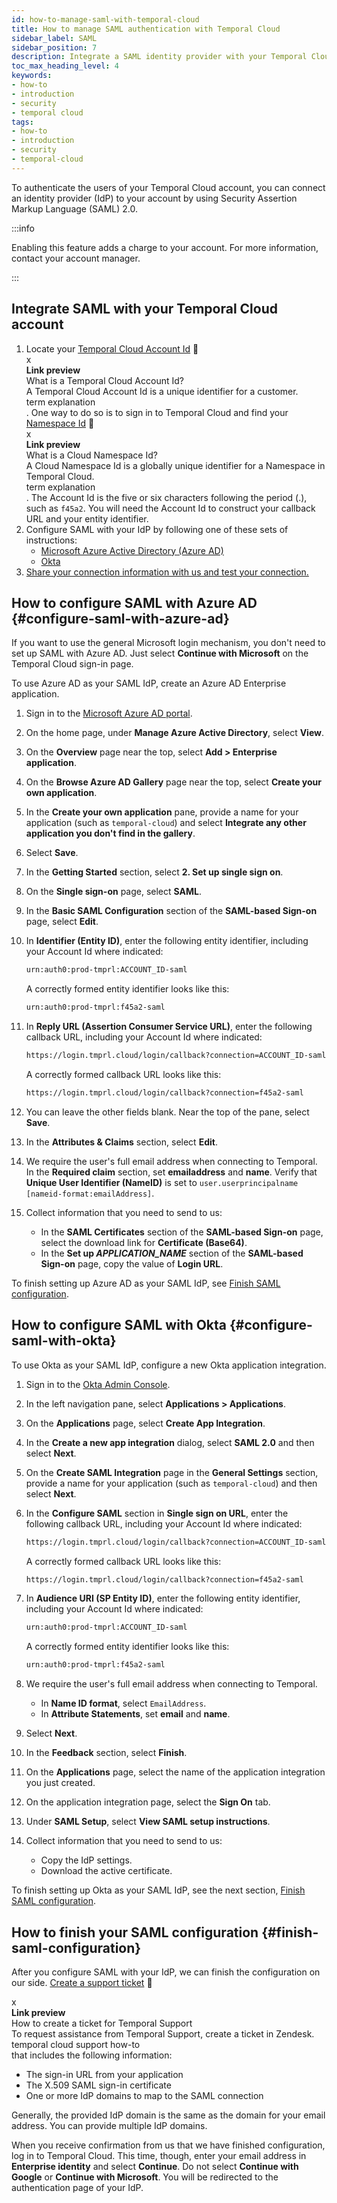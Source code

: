 ```yaml
---
id: how-to-manage-saml-with-temporal-cloud
title: How to manage SAML authentication with Temporal Cloud
sidebar_label: SAML
sidebar_position: 7
description: Integrate a SAML identity provider with your Temporal Cloud account.
toc_max_heading_level: 4
keywords:
- how-to
- introduction
- security
- temporal cloud
tags:
- how-to
- introduction
- security
- temporal-cloud
---
```


<!-- THIS FILE IS GENERATED. DO NOT EDIT THIS FILE DIRECTLY -->

To authenticate the users of your Temporal Cloud account, you can connect an identity provider (IdP) to your account by using Security Assertion Markup Language (SAML) 2.0.

:::info

Enabling this feature adds a charge to your account.
For more information, contact your account manager.

:::

## Integrate SAML with your Temporal Cloud account

1. Locate your [Temporal Cloud Account Id](/cloud/account-setup/namespaces#temporal-cloud-account-id) <span id="i-a0989adc-35a6-4b6f-8cba-c94cb17bc96c" class="clickable-i clickable-link-preview">🔗</span><div id="preview-modal-a0989adc-35a6-4b6f-8cba-c94cb17bc96c" class="preview-modal"><div class="modal-header"><div id="x-a0989adc-35a6-4b6f-8cba-c94cb17bc96c" class="clickable-x clickable-link-preview">x</div><b>Link preview</b></div><div class="preview-modal-title">What is a Temporal Cloud Account Id?</div><div class="preview-modal-description">A Temporal Cloud Account Id is a unique identifier for a customer.</div><div class="preview-modal-tags"><span class="preview-modal-tag">term</span> <span class="preview-modal-tag">explanation</span></div></div>.
   One way to do so is to sign in to Temporal Cloud and find your [Namespace Id](/cloud/account-setup/namespaces#temporal-cloud-namespace-id) <span id="i-6472452b-0513-4376-b200-5644495f3ba2" class="clickable-i clickable-link-preview">🔗</span><div id="preview-modal-6472452b-0513-4376-b200-5644495f3ba2" class="preview-modal"><div class="modal-header"><div id="x-6472452b-0513-4376-b200-5644495f3ba2" class="clickable-x clickable-link-preview">x</div><b>Link preview</b></div><div class="preview-modal-title">What is a Cloud Namespace Id?</div><div class="preview-modal-description">A Cloud Namespace Id is a globally unique identifier for a Namespace in Temporal Cloud.</div><div class="preview-modal-tags"><span class="preview-modal-tag">term</span> <span class="preview-modal-tag">explanation</span></div></div>.
   The Account Id is the five or six characters following the period (.), such as `f45a2`.
   You will need the Account Id to construct your callback URL and your entity identifier.
1. Configure SAML with your IdP by following one of these sets of instructions:
   - [Microsoft Azure Active Directory (Azure AD)](#configure-saml-with-azure-ad)
   - [Okta](#configure-saml-with-okta)
1. [Share your connection information with us and test your connection.](#finish-saml-configuration)

## How to configure SAML with Azure AD {#configure-saml-with-azure-ad}

If you want to use the general Microsoft login mechanism, you don't need to set up SAML with Azure AD.
Just select **Continue with Microsoft** on the Temporal Cloud sign-in page.

To use Azure AD as your SAML IdP, create an Azure AD Enterprise application.

1. Sign in to the [Microsoft Azure AD portal](https://portal.azure.com/).
1. On the home page, under **Manage Azure Active Directory**, select **View**.
1. On the **Overview** page near the top, select **Add > Enterprise application**.
1. On the **Browse Azure AD Gallery** page near the top, select **Create your own application**.
1. In the **Create your own application** pane, provide a name for your application (such as `temporal-cloud`) and select **Integrate any other application you don't find in the gallery**.
1. Select **Save**.
1. In the **Getting Started** section, select **2. Set up single sign on**.
1. On the **Single sign-on** page, select **SAML**.
1. In the **Basic SAML Configuration** section of the **SAML-based Sign-on** page, select **Edit**.
1. In **Identifier (Entity ID)**, enter the following entity identifier, including your Account Id where indicated:

   ```bash
   urn:auth0:prod-tmprl:ACCOUNT_ID-saml
   ```

   A correctly formed entity identifier looks like this:

   ```bash
   urn:auth0:prod-tmprl:f45a2-saml
   ```

1. In **Reply URL (Assertion Consumer Service URL)**, enter the following callback URL, including your Account Id where indicated:

   ```bash
   https://login.tmprl.cloud/login/callback?connection=ACCOUNT_ID-saml
   ```

   A correctly formed callback URL looks like this:

   ```bash
   https://login.tmprl.cloud/login/callback?connection=f45a2-saml
   ```

1. You can leave the other fields blank.
   Near the top of the pane, select **Save**.
1. In the **Attributes & Claims** section, select **Edit**.
1. We require the user's full email address when connecting to Temporal.
   In the **Required claim** section, set **emailaddress** and **name**.
   Verify that **Unique User Identifier (NameID)** is set to `user.userprincipalname [nameid-format:emailAddress]`.
1. Collect information that you need to send to us:
   - In the **SAML Certificates** section of the **SAML-based Sign-on** page, select the download link for **Certificate (Base64)**.
   - In the **Set up _APPLICATION_NAME_** section of the **SAML-based Sign-on** page, copy the value of **Login URL**.

To finish setting up Azure AD as your SAML IdP, see [Finish SAML configuration](#finish-saml-configuration).

## How to configure SAML with Okta {#configure-saml-with-okta}

To use Okta as your SAML IdP, configure a new Okta application integration.

1. Sign in to the [Okta Admin Console](https://www.okta.com/login/).
1. In the left navigation pane, select **Applications > Applications**.
1. On the **Applications** page, select **Create App Integration**.
1. In the **Create a new app integration** dialog, select **SAML 2.0** and then select **Next**.
1. On the **Create SAML Integration** page in the **General Settings** section, provide a name for your application (such as `temporal-cloud`) and then select **Next**.
1. In the **Configure SAML** section in **Single sign on URL**, enter the following callback URL, including your Account Id where indicated:

   ```bash
   https://login.tmprl.cloud/login/callback?connection=ACCOUNT_ID-saml
   ```

   A correctly formed callback URL looks like this:

   ```bash
   https://login.tmprl.cloud/login/callback?connection=f45a2-saml
   ```

1. In **Audience URI (SP Entity ID)**, enter the following entity identifier, including your Account Id where indicated:

   ```bash
   urn:auth0:prod-tmprl:ACCOUNT_ID-saml
   ```

   A correctly formed entity identifier looks like this:

   ```bash
   urn:auth0:prod-tmprl:f45a2-saml
   ```

1. We require the user's full email address when connecting to Temporal.
   - In **Name ID format**, select `EmailAddress`.
   - In **Attribute Statements**, set **email** and **name**.
1. Select **Next**.
1. In the **Feedback** section, select **Finish**.
1. On the **Applications** page, select the name of the application integration you just created.
1. On the application integration page, select the **Sign On** tab.
1. Under **SAML Setup**, select **View SAML setup instructions**.
1. Collect information that you need to send to us:
   - Copy the IdP settings.
   - Download the active certificate.

To finish setting up Okta as your SAML IdP, see the next section, [Finish SAML configuration](#finish-saml-configuration).

## How to finish your SAML configuration {#finish-saml-configuration}

After you configure SAML with your IdP, we can finish the configuration on our side.
[Create a support ticket](/cloud/introduction/support#support-ticket) <span id="i-c8afd9ab-922f-4620-a681-d05822bf4a01" class="clickable-i clickable-link-preview">🔗</span><div id="preview-modal-c8afd9ab-922f-4620-a681-d05822bf4a01" class="preview-modal"><div class="modal-header"><div id="x-c8afd9ab-922f-4620-a681-d05822bf4a01" class="clickable-x clickable-link-preview">x</div><b>Link preview</b></div><div class="preview-modal-title">How to create a ticket for Temporal Support</div><div class="preview-modal-description">To request assistance from Temporal Support, create a ticket in Zendesk.</div><div class="preview-modal-tags"><span class="preview-modal-tag">temporal cloud</span> <span class="preview-modal-tag">support</span> <span class="preview-modal-tag">how-to</span></div></div> that includes the following information:

- The sign-in URL from your application
- The X.509 SAML sign-in certificate
- One or more IdP domains to map to the SAML connection

Generally, the provided IdP domain is the same as the domain for your email address.
You can provide multiple IdP domains.

When you receive confirmation from us that we have finished configuration, log in to Temporal Cloud.
This time, though, enter your email address in **Enterprise identity** and select **Continue**.
Do not select **Continue with Google** or **Continue with Microsoft**.
You will be redirected to the authentication page of your IdP.
